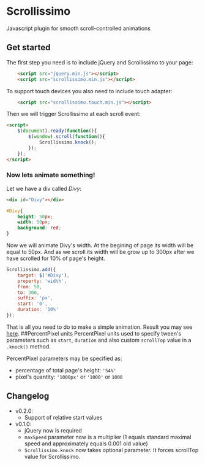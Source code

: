 # Scrollissimo
Javascript plugin for smooth scroll-controlled animations

## Get started

The first step you need is to include jQuery and Scrollissimo to your page:

```html
    <script src="jquery.min.js"></script>
    <script src="scrollissimo.min.js"></script>
```

To support touch devices you also need to include touch adapter:

```html
    <script src="scrollissimo.touch.min.js"></script>
```

Then we will trigger Scrollissimo at each scroll event:

```html
<script>
    $(document).ready(function(){
        $(window).scroll(function(){
            Scrollissimo.knock();
        });
    });
</script>
```

### Now lets animate something!
Let we have a div called *Divy*:

```html
<div id="Divy"></div>
```
```css
#Divy{
    height: 50px;
    width: 50px;
    background: red;
}
```

Now we will animate Divy's width. At the begining of page its width will be equal to 50px. And as we scroll its width will be grow up to 300px after we have scrolled for 10% of page's height.

```js
Scrollissimo.add({
    target: $('#Divy'),
    property: 'width',
    from: 50,
    to: 300,
    suffix: 'px',
    start: '0',
    duration: '10%'
});
```

That is all you need to do to make a simple animation. Result you may see [here](https://jsfiddle.net/1ff5Lv9x/2/).
##PercentPixel units
PercentPixel units used to specify tween's parameters such as ```start```, ```duration``` and also custom ```scrollTop``` value in a ```.knock()``` method.

PercentPixel parameters may be specified as:
 * percentage of total page's height: ```'54%'```
 * pixel's quantity: ```'1000px'``` or ```'1000'``` or ```1000```

## Changelog
 * v0.2.0:
    * Support of relative start values
 * v0.1.0:
    * jQuery now is required
    * ```maxSpeed``` parameter now is a multiplier (1 equals standard maximal speed and approximately equals 0.001 old value)
    * ```Scrollissimo.knock``` now takes optional parameter. It forces scrollTop value for Scrollissimo.